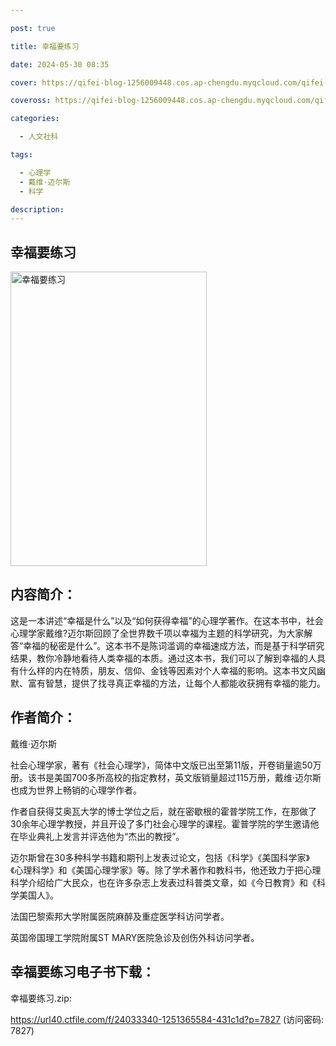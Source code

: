 ```yaml
---

post: true

title: 幸福要练习

date: 2024-05-30 08:35

cover: https://qifei-blog-1256009448.cos.ap-chengdu.myqcloud.com/qifei-blog/64d1b5381ddac507cc2325a0.jpg

coveross: https://qifei-blog-1256009448.cos.ap-chengdu.myqcloud.com/qifei-blog/64d1b5381ddac507cc2325a0.jpg

categories:

  - 人文社科

tags:

  - 心理学
  - 戴维·迈尔斯
  - 科学

description:
---
```


## 幸福要练习

<img alt="幸福要练习" class="aligncenter loading" data-was-processed="true" decoding="async" fetchpriority="high" height="471" src="https://qifei-blog-1256009448.cos.ap-chengdu.myqcloud.com/qifei-blog/64d1b5381ddac507cc2325a0.jpg" style="cursor: zoom-in;" width="314"/>

## 内容简介：

这是一本讲述“幸福是什么”以及“如何获得幸福”的心理学著作。在这本书中，社会心理学家戴维?迈尔斯回顾了全世界数千项以幸福为主题的科学研究，为大家解答“幸福的秘密是什么”。这本书不是陈词滥调的幸福速成方法，而是基于科学研究结果，教你冷静地看待人类幸福的本质。通过这本书，我们可以了解到幸福的人具有什么样的内在特质，朋友、信仰、金钱等因素对个人幸福的影响。这本书文风幽默、富有智慧，提供了找寻真正幸福的方法，让每个人都能收获拥有幸福的能力。

## 作者简介：

戴维·迈尔斯

社会心理学家，著有《社会心理学》，简体中文版已出至第11版，开卷销量逾50万册。该书是美国700多所高校的指定教材，英文版销量超过115万册，戴维·迈尔斯也成为世界上畅销的心理学作者。

作者自获得艾奥瓦大学的博士学位之后，就在密歇根的霍普学院工作，在那做了30余年心理学教授，并且开设了多门社会心理学的课程。霍普学院的学生邀请他在毕业典礼上发言并评选他为“杰出的教授”。

迈尔斯曾在30多种科学书籍和期刊上发表过论文，包括《科学》《美国科学家》《心理科学》和《美国心理学家》等。除了学术著作和教科书，他还致力于把心理科学介绍给广大民众，也在许多杂志上发表过科普类文章，如《今日教育》和《科学美国人》。

法国巴黎索邦大学附属医院麻醉及重症医学科访问学者。

英国帝国理工学院附属ST MARY医院急诊及创伤外科访问学者。

## 幸福要练习电子书下载：

幸福要练习.zip: 

https://url40.ctfile.com/f/24033340-1251365584-431c1d?p=7827 (访问密码: 7827)
